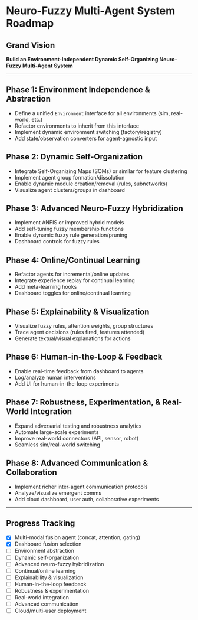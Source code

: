 # Neuro-Fuzzy Multi-Agent System Roadmap

## Grand Vision

**Build an Environment-Independent Dynamic Self-Organizing Neuro-Fuzzy Multi-Agent System**

---

## Phase 1: Environment Independence & Abstraction

- Define a unified `Environment` interface for all environments (sim, real-world, etc.)
- Refactor environments to inherit from this interface
- Implement dynamic environment switching (factory/registry)
- Add state/observation converters for agent-agnostic input

## Phase 2: Dynamic Self-Organization

- Integrate Self-Organizing Maps (SOMs) or similar for feature clustering
- Implement agent group formation/dissolution
- Enable dynamic module creation/removal (rules, subnetworks)
- Visualize agent clusters/groups in dashboard

## Phase 3: Advanced Neuro-Fuzzy Hybridization

- Implement ANFIS or improved hybrid models
- Add self-tuning fuzzy membership functions
- Enable dynamic fuzzy rule generation/pruning
- Dashboard controls for fuzzy rules

## Phase 4: Online/Continual Learning

- Refactor agents for incremental/online updates
- Integrate experience replay for continual learning
- Add meta-learning hooks
- Dashboard toggles for online/continual learning

## Phase 5: Explainability & Visualization

- Visualize fuzzy rules, attention weights, group structures
- Trace agent decisions (rules fired, features attended)
- Generate textual/visual explanations for actions

## Phase 6: Human-in-the-Loop & Feedback

- Enable real-time feedback from dashboard to agents
- Log/analyze human interventions
- Add UI for human-in-the-loop experiments

## Phase 7: Robustness, Experimentation, & Real-World Integration

- Expand adversarial testing and robustness analytics
- Automate large-scale experiments
- Improve real-world connectors (API, sensor, robot)
- Seamless sim/real-world switching

## Phase 8: Advanced Communication & Collaboration

- Implement richer inter-agent communication protocols
- Analyze/visualize emergent comms
- Add cloud dashboard, user auth, collaborative experiments

---

## Progress Tracking

- [x] Multi-modal fusion agent (concat, attention, gating)
- [x] Dashboard fusion selection
- [ ] Environment abstraction
- [ ] Dynamic self-organization
- [ ] Advanced neuro-fuzzy hybridization
- [ ] Continual/online learning
- [ ] Explainability & visualization
- [ ] Human-in-the-loop feedback
- [ ] Robustness & experimentation
- [ ] Real-world integration
- [ ] Advanced communication
- [ ] Cloud/multi-user deployment
